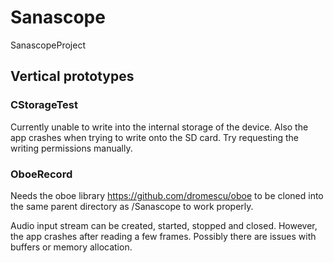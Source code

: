 # Sanascope
SanascopeProject

## Vertical prototypes

### CStorageTest

Currently unable to write into the internal storage of the device.
Also the app crashes when trying to write onto the SD card.
Try requesting the writing permissions manually.

### OboeRecord
Needs the oboe library https://github.com/dromescu/oboe to be cloned
into the same parent directory as /Sanascope to work properly.

Audio input stream can be created, started, stopped and closed.
However, the app crashes after reading a few frames.
Possibly there are issues with buffers or memory allocation.
